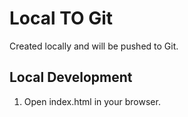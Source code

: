 # Local TO Git

Created locally and will be pushed to Git.

## Local Development

1. Open index.html in your browser.